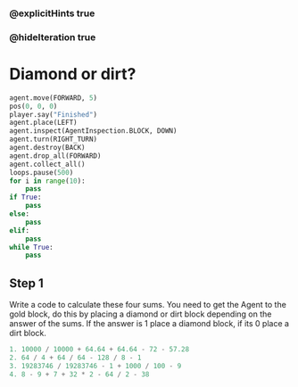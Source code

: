 ### @explicitHints true
### @hideIteration true 

# Diamond or dirt?

```python
agent.move(FORWARD, 5)
pos(0, 0, 0)
player.say("Finished")
agent.place(LEFT)
agent.inspect(AgentInspection.BLOCK, DOWN) 
agent.turn(RIGHT_TURN)
agent.destroy(BACK)
agent.drop_all(FORWARD)
agent.collect_all()
loops.pause(500)
for i in range(10):
    pass
if True: 
    pass
else: 
    pass
elif:
    pass
while True:
    pass
```

## Step 1
Write a code to calculate these four sums. You need to get the Agent to the gold block, do this by placing a diamond or dirt
 block depending on the answer of the sums. If the answer is 1 place a diamond block, if its 0 place a dirt block. 
```python
1. 10000 / 10000 + 64.64 + 64.64 - 72 - 57.28
2. 64 / 4 + 64 / 64 - 128 / 8 - 1
3. 19283746 / 19283746 - 1 + 1000 / 100 - 9
4. 8 - 9 + 7 + 32 * 2 - 64 / 2 - 38
```

